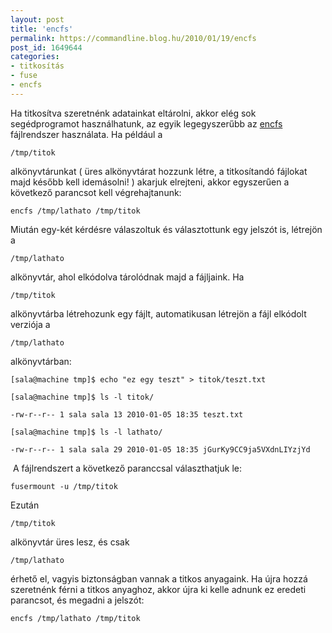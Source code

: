 ```yaml
---
layout: post
title: 'encfs'
permalink: https://commandline.blog.hu/2010/01/19/encfs
post_id: 1649644
categories: 
- titkosítás
- fuse
- encfs
---
```


Ha titkosítva szeretnénk adatainkat eltárolni, akkor elég sok segédprogramot használhatunk, az egyik legegyszerűbb az 
[encfs](http://www.arg0.net/encfs) fájlrendszer használata. Ha például a 
```
/tmp/titok
```
 alkönyvtárunkat ( üres alkönyvtárat hozzunk létre, a titkosítandó fájlokat majd később kell idemásolni! ) akarjuk elrejteni, akkor egyszerűen a következő parancsot kell végrehajtanunk:

```
encfs /tmp/lathato /tmp/titok
```

Miután egy-két kérdésre válaszoltuk és választottunk egy jelszót is, létrejön a 
```
/tmp/lathato
```
 alkönyvtár, ahol elkódolva tárolódnak majd a fájljaink. Ha 
```
/tmp/titok
```
 alkönyvtárba létrehozunk egy fájlt, automatikusan létrejön a fájl elkódolt verziója a 
```
/tmp/lathato
```
 alkönyvtárban:

```
[sala@machine tmp]$ echo "ez egy teszt" > titok/teszt.txt

[sala@machine tmp]$ ls -l titok/

-rw-r--r-- 1 sala sala 13 2010-01-05 18:35 teszt.txt

[sala@machine tmp]$ ls -l lathato/

-rw-r--r-- 1 sala sala 29 2010-01-05 18:35 jGurKy9CC9ja5VXdnLIYzjYd
```

 A fájlrendszert a következő paranccsal választhatjuk le:

```
fusermount -u /tmp/titok
```

Ezután 
```
/tmp/titok
```
 alkönyvtár üres lesz, és csak 
```
/tmp/lathato
```
 érhető el, vagyis biztonságban vannak a titkos anyagaink. Ha újra hozzá szeretnénk férni a titkos anyaghoz, akkor újra ki kelle adnunk ez eredeti parancsot, és megadni a jelszót:

```
encfs /tmp/lathato /tmp/titok
```